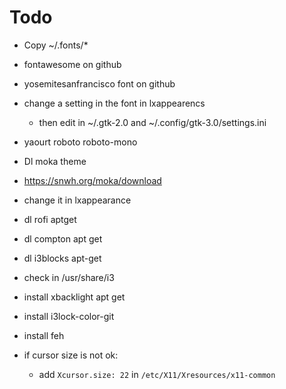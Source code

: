 # Todo
- Copy ~/.fonts/*
 - fontawesome on github
 - yosemitesanfrancisco font on github
 - change a setting in the font in lxappearencs
   - then edit in ~/.gtk-2.0 and ~/.config/gtk-3.0/settings.ini
 - yaourt roboto roboto-mono
- Dl moka theme
 - https://snwh.org/moka/download
 - change it in lxappearance
- dl rofi aptget
- dl compton apt get
- dl i3blocks apt-get
- check in /usr/share/i3
- install xbacklight apt get
- install i3lock-color-git
- install feh

- if cursor size is not ok:
  - add `Xcursor.size: 22` in `/etc/X11/Xresources/x11-common`


